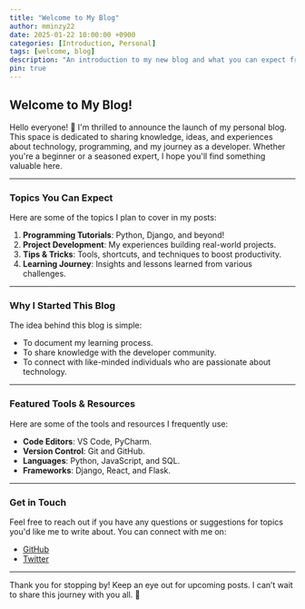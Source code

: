 ```yaml
---
title: "Welcome to My Blog"
author: mminzy22
date: 2025-01-22 10:00:00 +0900
categories: [Introduction, Personal]
tags: [welcome, blog]
description: "An introduction to my new blog and what you can expect from my posts."
pin: true
---
```




## Welcome to My Blog!

Hello everyone! 👋 I'm thrilled to announce the launch of my personal blog. This space is dedicated to sharing knowledge, ideas, and experiences about technology, programming, and my journey as a developer. Whether you're a beginner or a seasoned expert, I hope you'll find something valuable here.

---

### Topics You Can Expect

Here are some of the topics I plan to cover in my posts:
1. **Programming Tutorials**: Python, Django, and beyond!
2. **Project Development**: My experiences building real-world projects.
3. **Tips & Tricks**: Tools, shortcuts, and techniques to boost productivity.
4. **Learning Journey**: Insights and lessons learned from various challenges.

---

### Why I Started This Blog

The idea behind this blog is simple: 
- To document my learning process.  
- To share knowledge with the developer community.  
- To connect with like-minded individuals who are passionate about technology.

---

### Featured Tools & Resources

Here are some of the tools and resources I frequently use:
- **Code Editors**: VS Code, PyCharm.
- **Version Control**: Git and GitHub.
- **Languages**: Python, JavaScript, and SQL.
- **Frameworks**: Django, React, and Flask.

---

### Get in Touch

Feel free to reach out if you have any questions or suggestions for topics you'd like me to write about. You can connect with me on:
- [GitHub](https://github.com/mminzi22)
- [Twitter](https://twitter.com/mminzi22)

---

Thank you for stopping by! Keep an eye out for upcoming posts. I can’t wait to share this journey with you all. 🚀

